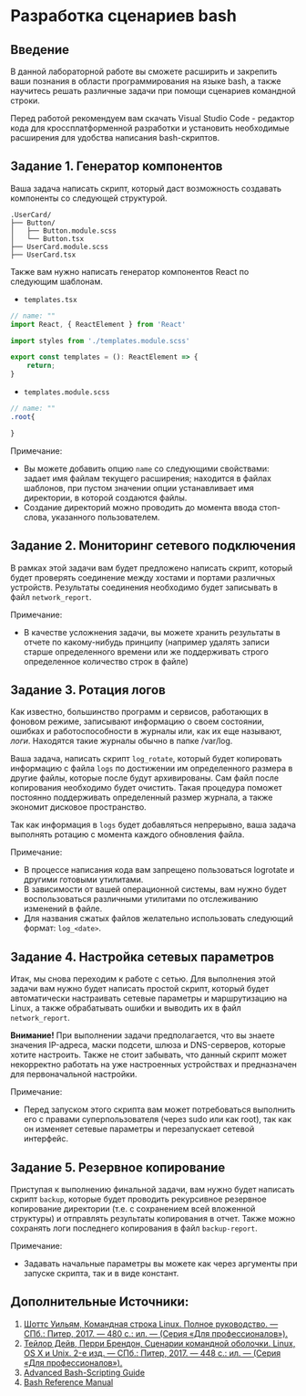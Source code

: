 # Разработка сценариев bash

## Введение
В данной лабораторной работе вы сможете расширить и закрепить ваши познания в области программирования
на языке bash, а также научитесь решать различные задачи при помощи сценариев командной строки.

Перед работой рекомендуем вам скачать Visual Studio Code - редактор кода для кроссплатформенной разработки и
установить необходимые расширения для удобства написания bash-скриптов.

## Задание 1. Генератор компонентов

Ваша задача написать скрипт, который даст возможность создавать
компоненты со следующей структурой.
```
.UserCard/
├── Button/
│   ├── Button.module.scss
│   └── Button.tsx
├── UserCard.module.scss
├── UserCard.tsx
```

Также вам нужно написать генератор компонентов React по следующим шаблонам.

- `templates.tsx`

```typescript
// name: ""
import React, { ReactElement } from 'React'

import styles from './templates.module.scss'

export const templates = (): ReactElement => {
    return;
}
```

- `templates.module.scss`

```scss
// name: ""
.root{

}
```

Примечание:
- Вы можете добавить опцию `name` со следующими свойствами:
  задает имя файлам текущего расширения; находится в файлах шаблонов, при пустом значении опции
  устанавливает имя директории, в которой создаются файлы.
- Создание директорий можно проводить до момента ввода стоп-слова, указанного пользователем.

## Задание 2. Мониторинг сетевого подключения

В рамках этой задачи вам будет предложено написать скрипт, который будет проверять
соединение между хостами и портами различных устройств. Результаты соединения необходимо будет записывать в файл
`network_report`.

Примечание:
- В качестве усложнения задачи, вы можете хранить результаты
  в отчете по какому-нибудь принципу (например удалять записи старше определенного времени или же
  поддерживать строго определенное количество строк в файле)

## Задание 3. Ротация логов

Как известно, большинство программ и сервисов, работающих в фоновом режиме, записывают информацию
о своем состоянии, ошибках и работоспособности в журналы или, как их еще называют, _логи_. Находятся такие журналы обычно в папке /var/log.

Ваша задача, написать скрипт `log_rotate`, который будет копировать информацию с файла `logs` по достижении им определенного размера в другие файлы,
которые после будут архивированы. Сам файл после копирования необходимо будет очистить. Такая процедура поможет постоянно поддерживать определенный
размер журнала, а также экономит дисковое пространство.

Так как информация в `logs` будет добавляться непрерывно, ваша задача выполнять ротацию с момента каждого обновления файла.

Примечание:
- В процессе написания кода вам запрещено пользоваться logrotate и другими готовыми утилитами.
- В зависимости от вашей операционной системы, вам нужно будет воспользоваться различными утилитами по отслеживанию изменений в файле.
- Для названия сжатых файлов желательно использовать следующий формат: `log_<date>`.

## Задание 4. Настройка сетевых параметров

Итак, мы снова переходим к работе с сетью. Для выполнения этой задачи вам нужно будет написать простой скрипт,
который будет автоматически настраивать сетевые параметры и маршрутизацию на Linux, а также обрабатывать ошибки и выводить их в файл
`network_report`.

**Внимание!** При выполнении задачи предполагается, что вы знаете значения IP-адреса, маски подсети, шлюза и DNS-серверов, которые хотите
настроить. Также не стоит забывать, что данный скрипт может некорректно работать на уже настроенных устройствах и предназначен для первоначальной
настройки.

Примечание:
- Перед запуском этого скрипта вам может потребоваться выполнить его с правами суперпользователя (через sudo или как root), так как он
  изменяет сетевые параметры и перезапускает сетевой интерфейс.

## Задание 5. Резервное копирование

Приступая к выполнению финальной задачи, вам нужно будет написать скрипт `backup`, которые будет проводить рекурсивное резервное копирование
директории (т.е. с сохранением всей вложенной структуры) и отправлять результаты копирования в отчет. Также можно сохранять логи
последнего копирования в файл `backup-report`.

Примечание:
- Задавать начальные параметры вы можете как через аргументы при запуске скрипта, так и в виде констант.

## Дополнительные Источники:
1. [Шоттс Уильям, Командная строка Linux. Полное руководство. — СПб.: Питер, 2017. — 480 с.: ил. — (Серия «Для профессионалов»).](https://vk.com/wall-54530371_142749)
2. [Тейлор Дейв, Перри Брендон, Сценарии командной оболочки. Linux, OS X и Unix. 2-е изд. — СПб.: Питер, 2017. — 448 с.: ил. — (Серия «Для профессионалов»).](https://vk.com/wall-117227374_32680)
3. [Advanced Bash-Scripting Guide](https://se.ifmo.ru/~ad/Documentation/ABS_Guide_ru.html)
4. [Bash Reference Manual](https://www.gnu.org/software/bash/manual/bash.html)

